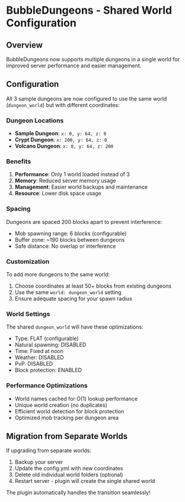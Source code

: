 # BubbleDungeons - Shared World Configuration

## Overview
BubbleDungeons now supports multiple dungeons in a single world for improved server performance and easier management.

## Configuration
All 3 sample dungeons are now configured to use the same world (`dungeon_world`) but with different coordinates:

### Dungeon Locations
- **Sample Dungeon**: `x: 0, y: 64, z: 0` 
- **Crypt Dungeon**: `x: 200, y: 64, z: 0`
- **Volcano Dungeon**: `x: 0, y: 64, z: 200`

### Benefits
1. **Performance**: Only 1 world loaded instead of 3
2. **Memory**: Reduced server memory usage
3. **Management**: Easier world backups and maintenance
4. **Resource**: Lower disk space usage

### Spacing
Dungeons are spaced 200 blocks apart to prevent interference:
- Mob spawning range: 6 blocks (configurable)
- Buffer zone: ~190 blocks between dungeons
- Safe distance: No overlap or interference

### Customization
To add more dungeons to the same world:
1. Choose coordinates at least 50+ blocks from existing dungeons
2. Use the same `world: dungeon_world` setting
3. Ensure adequate spacing for your spawn radius

### World Settings
The shared `dungeon_world` will have these optimizations:
- Type: FLAT (configurable)
- Natural spawning: DISABLED
- Time: Fixed at noon
- Weather: DISABLED
- PvP: DISABLED
- Block protection: ENABLED

### Performance Optimizations
- World names cached for O(1) lookup performance
- Unique world creation (no duplicates)
- Efficient world detection for block protection
- Optimized mob tracking per dungeon area

## Migration from Separate Worlds
If upgrading from separate worlds:
1. Backup your server
2. Update the config.yml with new coordinates  
3. Delete old individual world folders (optional)
4. Restart server - plugin will create the single shared world

The plugin automatically handles the transition seamlessly!
